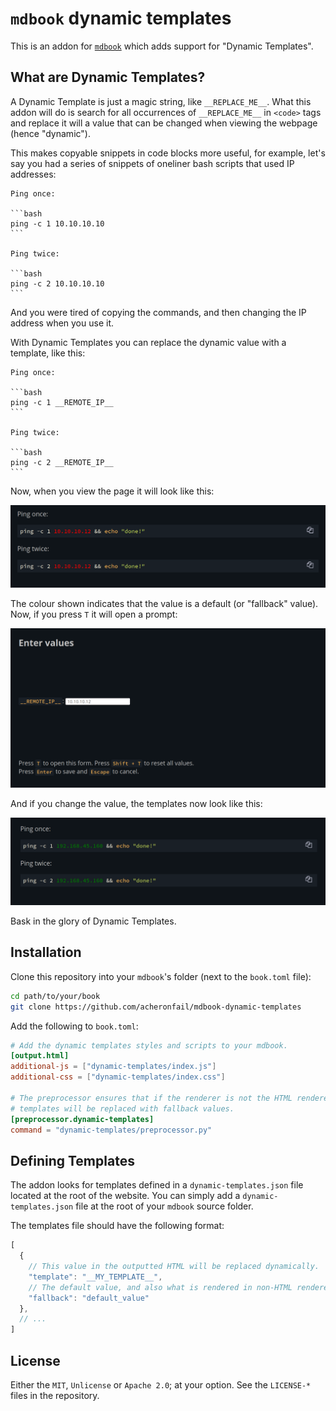 # `mdbook` dynamic templates

This is an addon for [`mdbook`] which adds support for "Dynamic Templates".

## What are Dynamic Templates?

A Dynamic Template is just a magic string, like `__REPLACE_ME__`. What this addon will do is search
for all occurrences of `__REPLACE_ME__` in `<code>` tags and replace it will a value that can be
changed when viewing the webpage (hence "dynamic").

This makes copyable snippets in code blocks more useful, for example, let's say you had a series of snippets of oneliner bash scripts that used IP addresses:

    Ping once:

    ```bash
    ping -c 1 10.10.10.10
    ```

    Ping twice:

    ```bash
    ping -c 2 10.10.10.10
    ```

And you were tired of copying the commands, and then changing the IP address when you use it.

With Dynamic Templates you can replace the dynamic value with a template, like this:

    Ping once:

    ```bash
    ping -c 1 __REMOTE_IP__
    ```

    Ping twice:

    ```bash
    ping -c 2 __REMOTE_IP__
    ```

Now, when you view the page it will look like this:

![code snippet with ip address](./assets/screen1.png)

The colour shown indicates that the value is a default (or "fallback" value). Now, if you press `T` it will open a prompt:

![dynamic template form prompt](./assets/screen2.png)

And if you change the value, the templates now look like this:

![code snippets with custom values](./assets/screen3.png)

Bask in the glory of Dynamic Templates.

## Installation

Clone this repository into your `mdbook`'s folder (next to the `book.toml` file):

```bash
cd path/to/your/book
git clone https://github.com/acheronfail/mdbook-dynamic-templates
```

Add the following to `book.toml`:

```toml
# Add the dynamic templates styles and scripts to your mdbook.
[output.html]
additional-js = ["dynamic-templates/index.js"]
additional-css = ["dynamic-templates/index.css"]

# The preprocessor ensures that if the renderer is not the HTML renderer then the
# templates will be replaced with fallback values.
[preprocessor.dynamic-templates]
command = "dynamic-templates/preprocessor.py"
```

## Defining Templates

The addon looks for templates defined in a `dynamic-templates.json` file located at the root of the website.
You can simply add a `dynamic-templates.json` file at the root of your `mdbook` source folder.

The templates file should have the following format:

```js
[
  {
    // This value in the outputted HTML will be replaced dynamically.
    "template": "__MY_TEMPLATE__",
    // The default value, and also what is rendered in non-HTML renderers.
    "fallback": "default_value"
  },
  // ...
]
```

## License

Either the `MIT`, `Unlicense` or `Apache 2.0`; at your option. See the `LICENSE-*` files in the repository.

[`mdbook`]: https://github.com/rust-lang/mdBook/
